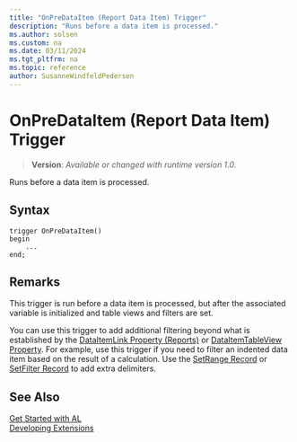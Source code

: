 ```yaml
---
title: "OnPreDataItem (Report Data Item) Trigger"
description: "Runs before a data item is processed."
ms.author: solsen
ms.custom: na
ms.date: 03/11/2024
ms.tgt_pltfrm: na
ms.topic: reference
author: SusanneWindfeldPedersen
---
```

[//]: # (START>DO_NOT_EDIT)
[//]: # (IMPORTANT:Do not edit any of the content between here and the END>DO_NOT_EDIT.)
[//]: # (Any modifications should be made in the .xml files in the ModernDev repo.)

# OnPreDataItem (Report Data Item) Trigger
> **Version**: _Available or changed with runtime version 1.0._

Runs before a data item is processed.


## Syntax
```AL
trigger OnPreDataItem()
begin
    ...
end;
```



[//]: # (IMPORTANT: END>DO_NOT_EDIT)

## Remarks  

This trigger is run before a data item is processed, but after the associated variable is initialized and table views and filters are set.  

You can use this trigger to add additional filtering beyond what is established by the [DataItemLink Property (Reports)](../../properties/devenv-dataitemlink-reports-property.md) or [DataItemTableView Property](../../properties/devenv-dataitemtableview-property.md). For example, use this trigger if you need to filter an indented data item based on the result of a calculation. Use the [SetRange Record](../../methods-auto/record/record-setrange-method.md) or [SetFilter Record](../../methods-auto/record/record-setfilter-method.md)  to add extra delimiters.  

## See Also  
[Get Started with AL](../../devenv-get-started.md)  
[Developing Extensions](../../devenv-dev-overview.md)  
